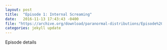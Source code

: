 ```yaml
---
layout: post
title:  "Episode 1: Internal Screaming"
date:   2016-11-13 17:43:43 -0400
file: "https://archive.org/download/paranormal-distributions/Episode%201%20-%20Internal%20Screaming.mp3"
categories: jekyll update
---
```

Episode details